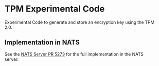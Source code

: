 # TPM Experimental Code

Experimental Code to generate and store an encryption key using the TPM 2.0.

## Implementation in NATS

See the [NATS Server PR 5273](https://github.com/nats-io/nats-server/pull/5273) for the full implementation in the NATS server.

